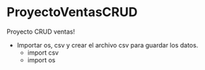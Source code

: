 # ProyectoVentasCRUD
Proyecto CRUD ventas!


* Importar os, csv y crear el archivo csv para guardar los datos.
    - import csv
    - import os
